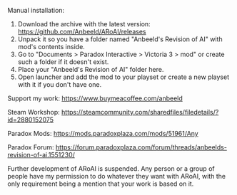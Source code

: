Manual installation:
1) Download the archive with the latest version: https://github.com/Anbeeld/ARoAI/releases
2) Unpack it so you have a folder named "Anbeeld's Revision of AI" with mod's contents inside.
3) Go to "Documents > Paradox Interactive > Victoria 3 > mod" or create such a folder if it doesn't exist.
4) Place your "Anbeeld's Revision of AI" folder here.
5) Open launcher and add the mod to your playset or create a new playset with it if you don't have one.

Support my work: https://www.buymeacoffee.com/anbeeld

Steam Workshop: https://steamcommunity.com/sharedfiles/filedetails/?id=2880152075

Paradox Mods: https://mods.paradoxplaza.com/mods/51961/Any

Paradox Forum: https://forum.paradoxplaza.com/forum/threads/anbeelds-revision-of-ai.1551230/

Further development of ARoAI is suspended. Any person or a group of people have my permission to do whatever they want with ARoAI, with the only requirement being a mention that your work is based on it.
